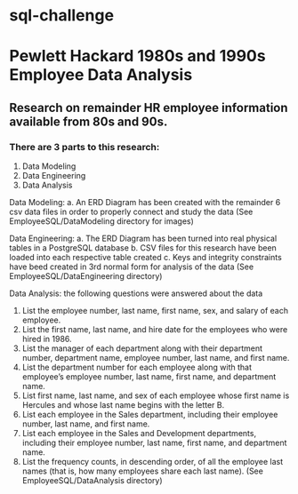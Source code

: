 # sql-challenge

# Pewlett Hackard 1980s and 1990s Employee Data Analysis

## Research on remainder HR employee information available from 80s and 90s.

### There are 3 parts to this research:

1. Data Modeling
3. Data Engineering
4. Data Analysis


Data Modeling:
  a. An ERD Diagram has been created with the remainder 6 csv data files in order to properly connect and study the data
(See EmployeeSQL/DataModeling directory for images)
  
Data Engineering:
  a. The ERD Diagram has been turned into real physical tables in a PostgreSQL database
  b. CSV files for this research have been loaded into each respective table created
  c. Keys and integrity constraints have beed created in 3rd normal form for analysis of the data
(See EmployeeSQL/DataEngineering directory)
  
Data Analysis:  the following questions were answered about the data
  1. List the employee number, last name, first name, sex, and salary of each employee.
  2. List the first name, last name, and hire date for the employees who were hired in 1986.
  3. List the manager of each department along with their department number, department name, employee number, last name, and first name.
  4. List the department number for each employee along with that employee’s employee number, last name, first name, and department name.
  5. List first name, last name, and sex of each employee whose first name is Hercules and whose last name begins with the letter B.
  6. List each employee in the Sales department, including their employee number, last name, and first name.
  7. List each employee in the Sales and Development departments, including their employee number, last name, first name, and department name.
  8. List the frequency counts, in descending order, of all the employee last names (that is, how many employees share each last name).
(See EmployeeSQL/DataAnalysis directory)
